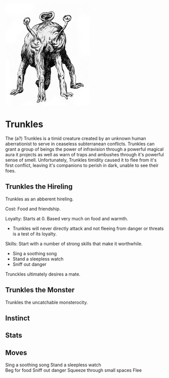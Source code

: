 ![Trunkles](/images/trunkles.jpg?raw=true)

# Trunkles

The (a?) Trunkles is a timid creature created by an unknown human aberrationist to serve in ceaseless subterranean conflicts. Trunkles can grant a group of beings the power of infravision through a powerful magical aura it projects as well as warn of traps and ambushes through it's powerful sense of smell. Unfortunately, Trunkles timidity caused it to flee from it's first conflict, leaving it's companions to perish in dark, unable to see their foes. 

## Trunkles the Hireling

Trunkles as an abberent hireling.

Cost: Food and friendship.

Loyalty: Starts at 0. Based very much on food and warmth.
- Trunkles will never directly attack and not fleeing from danger or threats is a test of its loyalty. 

Skills: Start with a number of strong skills that make it worthwhile.
- Sing a soothing song
- Stand a sleepless watch
- Sniff out danger

Trunckles ultimately desires a mate.


## Trunkles the Monster

Trunkles the uncatchable monsterocity. 


## Instinct

## Stats


## Moves
Sing a soothing song 
Stand a sleepless watch  
Beg for food 
Sniff out danger 
Squeeze through small spaces 
Flee
